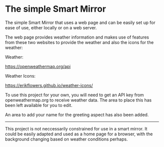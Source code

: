 # The simple Smart Mirror
The simple Smart Mirror that uses a web page and can be easily set up for ease of use, either locally or on a web server. 

The web page provides weather information and makes use of features from these two websites to provide the weather and also the icons for the weather: 

Weather: 

https://openweathermap.org/api

Weather Icons: 

https://erikflowers.github.io/weather-icons/


To use this project for your own, you will need to get an API key from openweathermap.org to receive weather data. The area to place this has been left available for you to edit. 

An area to add your name for the greeting aspect has also been added.



-----------


This project is not neccessarily constrained for use in a smart mirror. It could be easily adapted and used as a home page for a browser, with the background changing based on weather conditions perhaps.


